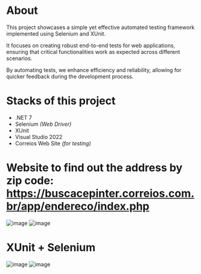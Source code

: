 # About
This project showcases a simple yet effective automated testing framework implemented using Selenium and XUnit. 

It focuses on creating robust end-to-end tests for web applications, ensuring that critical functionalities work as expected across different scenarios. 

By automating tests, we enhance efficiency and reliability, allowing for quicker feedback during the development process.

# Stacks of this project
- .NET 7
- Selenium _(Web Driver)_
- XUnit
- Visual Studio 2022
- Correios Web Site _(for testing)_

# Website to find out the address by zip code: https://buscacepinter.correios.com.br/app/endereco/index.php
![image](https://github.com/wellingtonfzambelli/poc.automatedtesting.selenium/assets/41651018/19ab8ffe-ae41-4d46-a6ad-c1bcfb26a667)
![image](https://github.com/wellingtonfzambelli/poc.automatedtesting.selenium/assets/41651018/41a083d7-2eeb-4730-9d80-26dbe93c297f)

# XUnit + Selenium
![image](https://github.com/wellingtonfzambelli/poc.automatedtesting.selenium/assets/41651018/e0237890-22f0-4faa-88ad-da174ff29296)
![image](https://github.com/wellingtonfzambelli/poc.automatedtesting.selenium/assets/41651018/113d2c50-c586-4509-ab49-cbea96edf3d4)
